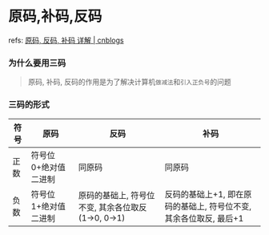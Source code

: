 # 原码,补码,反码

refs: [原码, 反码, 补码 详解 | cnblogs](https://www.cnblogs.com/zhangziqiu/archive/2011/03/30/ComputerCode.html)

### 为什么要用三码

> 原码, 补码, 反码的作用是为了解决计算机`做减法`和`引入正负号`的问题

### 三码的形式

| 符号 | 原码                 | 反码                                             | 补码                                                         |
| ---- | -------------------- | ------------------------------------------------ | ------------------------------------------------------------ |
| 正数 | 符号位0+绝对值二进制 | 同原码                                           | 同原码                                                       |
| 负数 | 符号位1+绝对值二进制 | 原码的基础上, 符号位不变, 其余各位取反(1→0, 0→1) | 反码的基础上+1, 即在原码的基础上, 符号位不变, 其余各位取反, 最后+1 |



